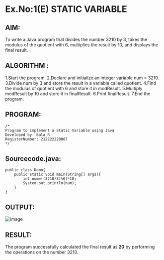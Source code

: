 # Ex.No:1(E)  STATIC VARIABLE

## AIM:
To write a Java program that divides the number 3210 by 3, takes the modulus of the quotient with 6, multiplies the result by 10, and displays the final result.

## ALGORITHM :
1.Start the program.
2.Declare and initialize an integer variable num = 3210.
3.Divide num by 3 and store the result in a variable called quotient.
4.Find the modulus of quotient with 6 and store it in modResult.
5.Multiply modResult by 10 and store it in finalResult.
6.Print finalResult.
7.End the program.


## PROGRAM:
 ```
/*
Program to implement a Static Variable using Java
Developed by: Bala R
RegisterNumber: 212222220007
*/
```

## Sourcecode.java:
```
public class Demo{
    public static void main(String[] args){
        int num=((3210/3)%6)*10;
        System.out.println(num);
    }
}
```

## OUTPUT:

![image](https://github.com/user-attachments/assets/44bdc84d-027f-4629-b04c-e1a4bf8aa0ca)


## RESULT:

The program successfully calculated the final result as **20** by performing the operations on the number 3210.

